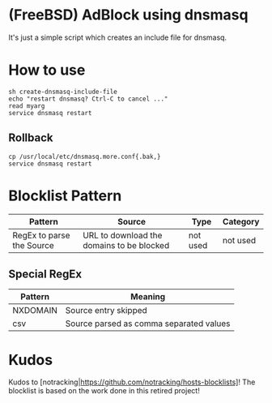 # (FreeBSD) AdBlock using dnsmasq

It's just a simple script which creates an include file for dnsmasq. 

# How to use

```
sh create-dnsmasq-include-file
echo "restart dnsmasq? Ctrl-C to cancel ..."
read myarg
service dnsmasq restart
```

## Rollback

```
cp /usr/local/etc/dnsmasq.more.conf{.bak,}
service dnsmasq restart
```

# Blocklist Pattern

| Pattern | Source  | Type    | Category |
| ------- | ------- | ------- | -------  |
| RegEx to parse the Source | URL to download the domains to be blocked | not used | not used |

## Special RegEx

| Pattern | Meaning |
| ------- | ------- |
| NXDOMAIN | Source entry skipped |
| csv | Source parsed as comma separated values |

# Kudos

Kudos to [notracking|https://github.com/notracking/hosts-blocklists]! The blocklist is based on the work done in this retired project!
